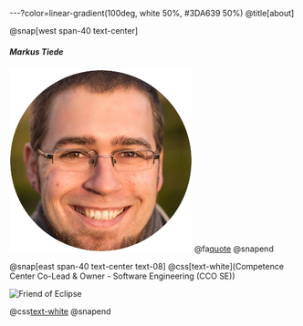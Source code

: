---?color=linear-gradient(100deg, white 50%, #3DA639 50%)
@title[about]
 
@snap[west span-40 text-center]
##### Markus Tiede
![me](https://github.com/MarkusTiede/about/raw/master/img/me-circle.png)
@fa[quote](Intr]open[eur)
@snapend 

@snap[east span-40 text-center text-08]
@css[text-white](Competence Center Co-Lead & Owner - Software Engineering (CCO SE))

![Friend of Eclipse](http://eclipse.org/donate/images/friendslogo200.png "Friend of Eclipse")

@css[text-white]([Baloise](https://www.github.com/baloise))
@snapend
